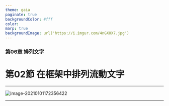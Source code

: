 ```yaml
---
theme: gaia
paginate: true
backgroundColor: #fff
color: 
marp: true
backgroundImage: url('https://i.imgur.com/4nGXOX7.jpg')
---
```

<style>
section h1 {
  color: #48011f
}
</style>

<!-- _class: lead -->

### 第06章 排列文字
# 第02節 在框架中排列流動文字

---

![image-20210101172356422](https://i.imgur.com/ZgHktxC.png)

---



